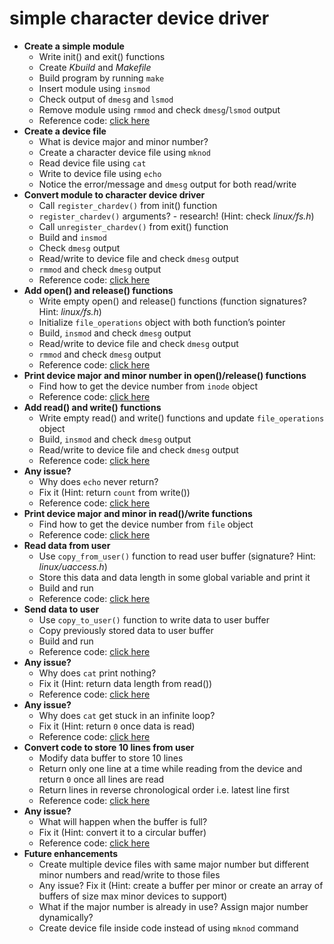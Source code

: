 # simple character device driver

- **Create a simple module**
  - Write init() and exit() functions
  - Create *Kbuild* and *Makefile*
  - Build program by running `make`
  - Insert module using `insmod`
  - Check output of `dmesg` and `lsmod`
  - Remove module using `rmmod` and check `dmesg`/`lsmod` output
  - Reference code: [click here](https://github.com/embeddedmystery/labs/tree/1cbd5a024a957938a18ccaef8b905a30520320bd/char_device_driver)
- **Create a device file**
  - What is device major and minor number?
  - Create a character device file using `mknod`
  - Read device file using `cat`
  - Write to device file using `echo`
  - Notice the error/message and `dmesg` output for both read/write
- **Convert module to character device driver**
  - Call `register_chardev()` from init() function
  - `register_chardev()` arguments? - research! (Hint: check *linux/fs.h*)
  - Call `unregister_chardev()` from exit() function
  - Build and `insmod`
  - Check `dmesg` output
  - Read/write to device file and check `dmesg` output
  - `rmmod` and check `dmesg` output
  - Reference code: [click here](https://github.com/embeddedmystery/labs/tree/cef3ceb3c9397fd9d0ff13cb4f4bdfa7dab521f7/char_device_driver)
- **Add open() and release() functions**
  - Write empty open() and release() functions (function signatures? Hint: *linux/fs.h*)
  - Initialize `file_operations` object with both function’s pointer
  - Build, `insmod` and check `dmesg` output
  - Read/write to device file and check `dmesg` output
  - `rmmod` and check `dmesg` output
  - Reference code: [click here](https://github.com/embeddedmystery/labs/tree/a203b4bf94cc5b6903f7be57e0cc2ad9302da45e/char_device_driver)
- **Print device major and minor number in open()/release() functions**
  - Find how to get the device number from `inode` object
  - Reference code: [click here](https://github.com/embeddedmystery/labs/tree/5c1cd32e4069ed677fac1f7dabb74db41f0c744d/char_device_driver)
- **Add read() and write() functions**
  - Write empty read() and write() functions and update `file_operations` object
  - Build, `insmod` and check `dmesg` output
  - Read/write to device file and check `dmesg` output
  - Reference code: [click here](https://github.com/embeddedmystery/labs/tree/3ad73de6f36e9eae709520f792d6adebcb391e9b/char_device_driver)
- **Any issue?**
  - Why does `echo` never return?
  - Fix it (Hint: return `count` from write())
  - Reference code: [click here](https://github.com/embeddedmystery/labs/tree/0b581235eb5c83f8e8e726ef7c12cfb6e42202d3/char_device_driver)
- **Print device major and minor in read()/write functions**
  - Find how to get the device number from `file` object
  - Reference code: [click here](https://github.com/embeddedmystery/labs/tree/a0f4bbe5232597d65e10f190b816968298dbab99/char_device_driver)
- **Read data from user**
  - Use `copy_from_user()` function to read user buffer (signature? Hint: *linux/uaccess.h*)
  - Store this data and data length in some global variable and print it
  - Build and run
  - Reference code: [click here](https://github.com/embeddedmystery/labs/tree/e65ddaf6096e8f8b0b5ef1cfaef79270893aaa88/char_device_driver)
- **Send data to user**
  - Use `copy_to_user()` function to write data to user buffer
  - Copy previously stored data to user buffer
  - Build and run
  - Reference code: [click here](https://github.com/embeddedmystery/labs/tree/b50bb8623fb9691ba5e35bd87bf6609cd3706183/char_device_driver)
- **Any issue?**
  - Why does `cat` print nothing?
  - Fix it (Hint: return data length from read())
  - Reference code: [click here](https://github.com/embeddedmystery/labs/tree/54ed2288b52bc06f55539619c609ab538072b13d/char_device_driver)
- **Any issue?**
  - Why does `cat` get stuck in an infinite loop?
  - Fix it (Hint: return `0` once data is read)
  - Reference code: [click here](https://github.com/embeddedmystery/labs/tree/9707a2e76c48967b9f45dc500d9f395f1543963d/char_device_driver)
- **Convert code to store 10 lines from user**
  - Modify data buffer to store 10 lines
  - Return only one line at a time while reading from the device and return `0` once all lines are read
  - Return lines in reverse chronological order i.e. latest line first
  - Reference code: [click here](https://github.com/embeddedmystery/labs/tree/8639b66f2ce0556410adc2c6300ecfd4eb49b4ef/char_device_driver)
- **Any issue?**
  - What will happen when the buffer is full?
  - Fix it (Hint: convert it to a circular buffer)
  - Reference code: [click here](https://github.com/embeddedmystery/labs/tree/fc9b1540c52d916359396e9f8cdd2c286beab672/char_device_driver)
- **Future enhancements**
  - Create multiple device files with same major number but different minor numbers and read/write to those files
  - Any issue? Fix it (Hint: create a buffer per minor or create an array of buffers of size max minor devices to support)
  - What if the major number is already in use? Assign major number dynamically?
  - Create device file inside code instead of using `mknod` command
